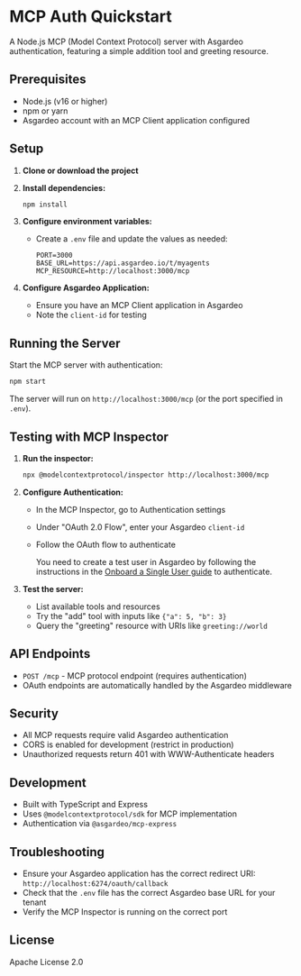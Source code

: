 # MCP Auth Quickstart

A Node.js MCP (Model Context Protocol) server with Asgardeo authentication, featuring a simple addition tool and greeting resource.

## Prerequisites

- Node.js (v16 or higher)
- npm or yarn
- Asgardeo account with an MCP Client application configured

## Setup

1. **Clone or download the project**

2. **Install dependencies:**
   ```bash
   npm install
   ```

3. **Configure environment variables:**
   - Create a `.env` file and update the values as needed:
     ```
     PORT=3000
     BASE_URL=https://api.asgardeo.io/t/myagents
     MCP_RESOURCE=http://localhost:3000/mcp
     ```

4. **Configure Asgardeo Application:**
   - Ensure you have an MCP Client application in Asgardeo
   - Note the `client-id` for testing

## Running the Server

Start the MCP server with authentication:

```bash
npm start
```

The server will run on `http://localhost:3000/mcp` (or the port specified in `.env`).

## Testing with MCP Inspector

1. **Run the inspector:**
   ```bash
   npx @modelcontextprotocol/inspector http://localhost:3000/mcp
   ```

2. **Configure Authentication:**
   - In the MCP Inspector, go to Authentication settings
   - Under "OAuth 2.0 Flow", enter your Asgardeo `client-id`
   - Follow the OAuth flow to authenticate

        You need to create a test user in Asgardeo by following the instructions in the [Onboard a Single User guide](https://wso2.com/asgardeo/docs/guides/users/onboard-users/#onboard-single-user) to authenticate.

3. **Test the server:**
   - List available tools and resources
   - Try the "add" tool with inputs like `{"a": 5, "b": 3}`
   - Query the "greeting" resource with URIs like `greeting://world`

## API Endpoints

- `POST /mcp` - MCP protocol endpoint (requires authentication)
- OAuth endpoints are automatically handled by the Asgardeo middleware

## Security

- All MCP requests require valid Asgardeo authentication
- CORS is enabled for development (restrict in production)
- Unauthorized requests return 401 with WWW-Authenticate headers

## Development

- Built with TypeScript and Express
- Uses `@modelcontextprotocol/sdk` for MCP implementation
- Authentication via `@asgardeo/mcp-express`

## Troubleshooting

- Ensure your Asgardeo application has the correct redirect URI: `http://localhost:6274/oauth/callback`
- Check that the `.env` file has the correct Asgardeo base URL for your tenant
- Verify the MCP Inspector is running on the correct port

## License

Apache License 2.0
